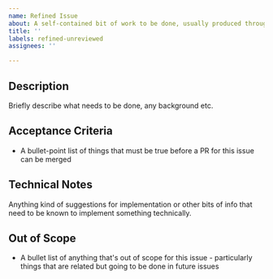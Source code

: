 ```yaml
---
name: Refined Issue
about: A self-contained bit of work to be done, usually produced through refinement
title: ''
labels: refined-unreviewed
assignees: ''

---
```


## Description

Briefly describe what needs to be done, any background etc.

## Acceptance Criteria

-   A bullet-point list of things that must be true before a PR for this issue can be merged

## Technical Notes

Anything kind of suggestions for implementation or other bits of info that need to be known to implement something technically.

## Out of Scope

-   A bullet list of anything that's out of scope for this issue - particularly things that are related but going to be done in future issues
